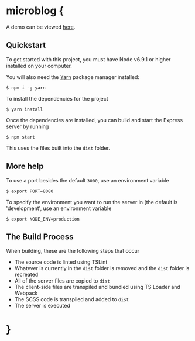 # microblog {

A demo can be viewed [here](https://github.com/zackharley/microblog).

## Quickstart

To get started with this project, you must have Node v6.9.1 or higher installed on your computer.

You will also need the [Yarn](https://yarnpkg.com/) package manager installed:

```
$ npm i -g yarn
```


To install the dependencies for the project

```
$ yarn install
```


Once the dependencies are installed, you can build and start the Express server by running

```
$ npm start
```

This uses the files built into the `dist` folder.

## More help

To use a port besides the default `3000`, use an environment variable

```
$ export PORT=8080
```

To specify the environment you want to run the server in (the default is 'development', use an environment variable

```
$ export NODE_ENV=production
```

## The Build Process

When building, these are the following steps that occur
- The source code is linted using TSLint
- Whatever is currently in the `dist` folder is removed and the `dist` folder is recreated
- All of the server files are copied to `dist`
- The client-side files are transpiled and bundled using TS Loader and Webpack
- The SCSS code is transpiled and added to `dist`
- The server is executed

# }
